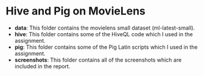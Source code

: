 # Hive and Pig on MovieLens

- **data**: This folder contains the movielens small dataset (ml-latest-small).
- **hive**: This folder contains some of the HiveQL code which I used in the assignment.
- **pig**: This folder contains some of the Pig Latin scripts which I used in the assignment.
- **screenshots**: This folder contains all of the screenshots which are included in the report.

